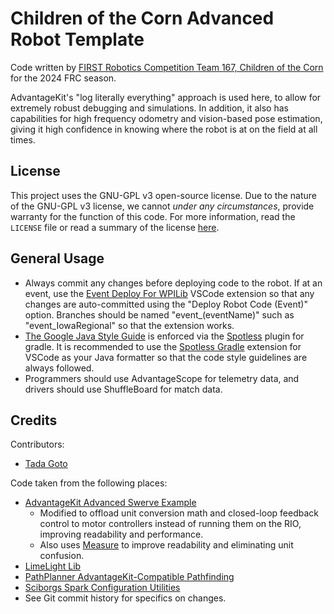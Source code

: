 # Children of the Corn Advanced Robot Template

Code written by [FIRST Robotics Competition Team 167, Children of the Corn](https://github.com/icrobotics-team167) for the 2024 FRC season.

AdvantageKit's "log literally everything" approach is used here, to allow for extremely robust debugging and simulations. In addition, it also has capabilities for high frequency odometry and vision-based pose estimation, giving it high confidence in knowing where the robot is at on the field at all times.

## License

This project uses the GNU-GPL v3 open-source license. Due to the nature of the GNU-GPL v3 license, we cannot *under any circumstances*, provide warranty for the function of this code. For more information, read the `LICENSE` file or read a summary of the license [here](https://choosealicense.com/licenses/gpl-3.0/).

## General Usage

- Always commit any changes before deploying code to the robot. If at an event, use the [Event Deploy For WPILib](https://marketplace.visualstudio.com/items?itemName=Mechanical-Advantage.event-deploy-wpilib) VSCode extension so that any changes are auto-committed using the "Deploy Robot Code (Event)" option. Branches should be named "event_(eventName)" such as "event_IowaRegional" so that the extension works.
- [The Google Java Style Guide](https://google.github.io/styleguide/javaguide.html) is enforced via the [Spotless](https://github.com/diffplug/spotless) plugin for gradle. It is recommended to use the [Spotless Gradle](https://marketplace.visualstudio.com/items?itemName=richardwillis.vscode-spotless-gradle) extension for VSCode as your Java formatter so that the code style guidelines are always followed.
- Programmers should use AdvantageScope for telemetry data, and drivers should use ShuffleBoard for match data.

## Credits

Contributors:

- [Tada Goto](https://github.com/TheComputer314)

Code taken from the following places:

- [AdvantageKit Advanced Swerve Example](https://github.com/Mechanical-Advantage/AdvantageKit/tree/main/example_projects)
  - Modified to offload unit conversion math and closed-loop feedback control to motor controllers instead of running them on the RIO, improving readability and performance.
  - Also uses [Measure](https://docs.wpilib.org/en/stable/docs/software/basic-programming/java-units.html) to improve readability and eliminating unit confusion.
- [LimeLight Lib](https://github.com/LimelightVision/limelightlib-wpijava/blob/main/LimelightHelpers.java)
- [PathPlanner AdvantageKit-Compatible Pathfinding](https://gist.github.com/mjansen4857/a8024b55eb427184dbd10ae8923bd57d)
- [Sciborgs Spark Configuration Utilities](https://github.com/SciBorgs/Hydrogen/blob/main/src/main/java/org/sciborgs1155/lib/SparkUtils.java)
- See Git commit history for specifics on changes.
